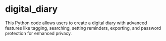# digital_diary
This Python code allows users to create a digital diary with advanced features like tagging, searching, setting reminders, exporting, and password protection for enhanced privacy.
